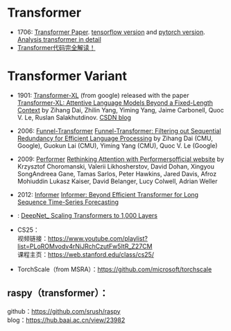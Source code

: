 # Transformer
- 1706: [Transformer Paper](https://arxiv.org/abs/1706.03762.pdf). [tensorflow version](https://github.com/tensorflow/tensor2tensor) and [pytorch version](http://nlp.seas.harvard.edu/2018/04/03/attention.html). [Analysis transformer in detail](https://jalammar.github.io/illustrated-transformer/)  
- [Transformer代码完全解读！](https://blog.csdn.net/Datawhale/article/details/120320116?spm=1001.2101.3001.6650.11&utm_medium=distribute.pc_relevant.none-task-blog-2%7Edefault%7EOPENSEARCH%7ERate-11.pc_relevant_default&depth_1-utm_source=distribute.pc_relevant.none-task-blog-2%7Edefault%7EOPENSEARCH%7ERate-11.pc_relevant_default&utm_relevant_index=12)  
# Transformer Variant
- 1901: [Transformer-XL](https://github.com/kimiyoung/transformer-xl) (from google) released with the paper [Transformer-XL: Attentive Language Models
Beyond a Fixed-Length Context](https://arxiv.org/pdf/1901.02860.pdf) by Zihang Dai, Zhilin Yang, Yiming Yang, Jaime Carbonell, Quoc V. Le, Ruslan Salakhutdinov.
[CSDN blog](https://blog.csdn.net/magical_bubble/article/details/89060213)  




* 2006: [Funnel-Transformer](http://github.com/laiguokun/Funnel-Transformer) [Funnel-Transformer: Filtering out Sequential Redundancy for Efficient Language Processing](https://arxiv.org/abs/2006.03236) by Zihang Dai (CMU, Google), Guokun Lai (CMU), Yiming Yang (CMU), Quoc V. Le (Google)

* 2009: [Performer](https://github.com/google-research/google-research/tree/master/performer) [Rethinking Attention with Performers](https://arxiv.org/pdf/2009.14794)[official website](https://www.aminer.cn/pub/5f75feb191e0111c1eb4dbb2/rethinking-attention-with-performers) by Krzysztof Choromanski, Valerii Likhosherstov, David Dohan, Xingyou SongAndreea Gane, Tamas Sarlos, Peter Hawkins, Jared Davis, Afroz Mohiuddin Lukasz Kaiser, David Belanger, Lucy Colwell, Adrian Weller

* 2012: [Informer]() [Informer: Beyond Efficient Transformer for Long Sequence Time-Series Forecasting](https://arxiv.org/pdf/2012.07436.pdf)

* : []() [DeepNet_ Scaling Transformers to 1,000 Layers]()

* CS25：  
视频链接：https://www.youtube.com/playlist?list=PLoROMvodv4rNiJRchCzutFw5ItR_Z27CM  
课程主页：https://web.stanford.edu/class/cs25/  

* TorchScale（from MSRA）：https://github.com/microsoft/torchscale  
## raspy（transformer）：  
github：https://github.com/srush/raspy  
blog：https://hub.baai.ac.cn/view/23982  


